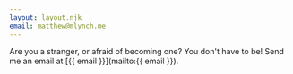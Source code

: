 ```yaml
---
layout: layout.njk
email: matthew@mlynch.me
---
```

Are you a stranger, or afraid of becoming one? You don't have to be! Send me an email at [{{ email }}](mailto:{{ email }}).
